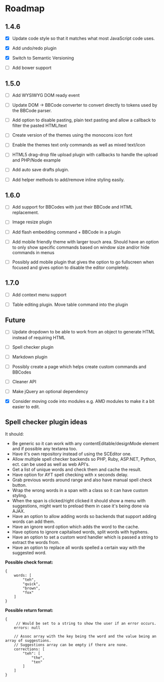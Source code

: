 # Roadmap

## 1.4.6

- [x] Update code style so that it matches what most JavaScript code uses.
- [x] Add undo/redo plugin
- [x] Switch to Semantic Versioning
- [ ] Add bower support


## 1.5.0

- [ ] Add WYSIWYG DOM ready event
- [ ] Update DOM -> BBCode converter to convert directly to tokens used by the BBCode parser.
- [ ] Add option to disable pasting, plain text pasting and allow a callback to filter the pasted HTML/text
- [ ] Create version of the themes using the monocons icon font
- [ ] Enable the themes text only commands as well as mixed text/icon
- [ ] HTML5 drag-drop file upload plugin with callbacks to handle the upload and PHP/Node example
- [ ] Add auto save drafts plugin.
- [ ] Add helper methods to add/remove inline styling easily.


## 1.6.0

- [ ] Add support for BBCodes with just their BBCode and HTML replacement.
- [ ] Image resize plugin
- [ ] Add flash embedding command + BBCode in a plugin
- [ ] Add mobile friendly theme with larger touch area.
      Should have an option to only show specific commands based on window size and/or hide commands in menus
- [ ] Possibly add mobile plugin that gives the option to go fullscreen when focused and gives option to disable the editor completely.


## 1.7.0

- [ ] Add context menu support
- [ ] Table editing plugin. Move table command into the plugin


## Future

- [ ] Update dropdown to be able to work from an object to generate HTML instead of requiring HTML
- [ ] Spell checker plugin
- [ ] Markdown plugin
- [ ] Possibly create a page which helps create custom commands and BBCodes
- [ ] Cleaner API
- [ ] Make jQuery an optional dependency
- [x] Consider moving code into modules e.g. AMD modules to make it a bit easier to edit.


## Spell checker plugin ideas

It should:

   * Be generic so it can work with any contentEditable/designMode element and if possible any textarea too.
   * Have it's own repository instead of using the SCEditor one.
   * Allow multiple spell checker backends so PHP, Ruby, ASP.NET, Python, ect. can be used as well as web API's.
   * Get a list of unique words and check them and cache the result.
   * Have option for AYT spell checking with x seconds delay.
   * Grab previous words around range and also have manual spell check button.
   * Wrap the wrong words in a span with a class so it can have custom styling.
   * When the span is clicked/right clicked it should show a menu with suggestions, might want to preload them in case it's being done via AJAX.
   * Have an option to allow adding words so backends that support adding words can add them.
   * Have an ignore word option which adds the word to the cache.
   * Have options to ignore capitalised words, split words with hyphens.
   * Have an option to set a custom word handler which is passed a string to extract the words from.
   * Have an option to replace all words spelled a certain way with the suggested word.

**Possible check format:**

	{
		words: [
			"teh",
			"quick",
			"brown",
			"fox"
		]
	}

**Possible return format:**

	{
		 // Would be set to a string to show the user if an error occurs.
		errors: null

		// Assoc array with the key being the word and the value being an array of suggestions.
		// Suggestions array can be empty if there are none.
		corrections: [
			"teh": [
				"the",
				"ten"
			]
		]
	}